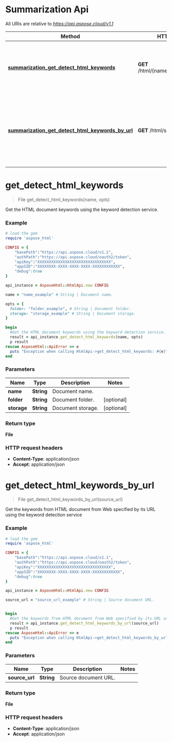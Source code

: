 # Summarization Api

All URIs are relative to *https://api.aspose.cloud/v1.1*

Method | HTTP request | Description
------------- | ------------- | -------------
[**summarization_get_detect_html_keywords**](SummarizationApi.md#get_detect_html_keywords) | **GET** /html/{name}/summ/keywords | Get the HTML document keywords using the keyword detection service.
[**summarization_get_detect_html_keywords_by_url**](SummarizationApi.md#get_detect_html_keywords_by_url) | **GET** /html/summ/keywords | Get the keywords from HTML document from Web specified by its URL using the keyword detection service


# **get_detect_html_keywords**
> File get_detect_html_keywords(name, opts)

Get the HTML document keywords using the keyword detection service.

### Example
```ruby
# load the gem
require 'aspose_html'

CONFIG = {
    "basePath":"https://api.aspose.cloud/v1.1",
    "authPath":"https://api.aspose.cloud/oauth2/token",
    "apiKey":"XXXXXXXXXXXXXXXXXXXXXXXXXXXXXXXX",
    "appSID":"XXXXXXXX-XXXX-XXXX-XXXX-XXXXXXXXXXXX",
    "debug":true
}

api_instance = AsposeHtml::HtmlApi.new CONFIG

name = "name_example" # String | Document name.

opts = { 
  folder: "folder_example", # String | Document folder.
  storage: "storage_example" # String | Document storage.
}

begin
  #Get the HTML document keywords using the keyword detection service.
  result = api_instance.get_detect_html_keywords(name, opts)
  p result
rescue AsposeHtml::ApiError => e
  puts "Exception when calling HtmlApi->get_detect_html_keywords: #{e}"
end
```

### Parameters

Name | Type | Description  | Notes
------------- | ------------- | ------------- | -------------
 **name** | **String**| Document name. | 
 **folder** | **String**| Document folder. | [optional] 
 **storage** | **String**| Document storage. | [optional] 

### Return type

**File**

### HTTP request headers

 - **Content-Type**: application/json
 - **Accept**: application/json



# **get_detect_html_keywords_by_url**
> File get_detect_html_keywords_by_url(source_url)

Get the keywords from HTML document from Web specified by its URL using the keyword detection service

### Example
```ruby
# load the gem
require 'aspose_html'

CONFIG = {
    "basePath":"https://api.aspose.cloud/v1.1",
    "authPath":"https://api.aspose.cloud/oauth2/token",
    "apiKey":"XXXXXXXXXXXXXXXXXXXXXXXXXXXXXXXX",
    "appSID":"XXXXXXXX-XXXX-XXXX-XXXX-XXXXXXXXXXXX",
    "debug":true
}

api_instance = AsposeHtml::HtmlApi.new CONFIG

source_url = "source_url_example" # String | Source document URL.


begin
  #Get the keywords from HTML document from Web specified by its URL using the keyword detection service
  result = api_instance.get_detect_html_keywords_by_url(source_url)
  p result
rescue AsposeHtml::ApiError => e
  puts "Exception when calling HtmlApi->get_detect_html_keywords_by_url: #{e}"
end
```

### Parameters

Name | Type | Description  | Notes
------------- | ------------- | ------------- | -------------
 **source_url** | **String**| Source document URL. | 

### Return type

**File**

### HTTP request headers

 - **Content-Type**: application/json
 - **Accept**: application/json
